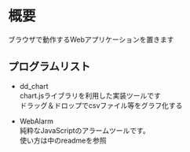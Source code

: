 # 概要
ブラウザで動作するWebアプリケーションを置きます

## プログラムリスト
- dd_chart<br>
chart.jsライブラリを利用した実装ツールです<br>
ドラッグ＆ドロップでcsvファイル等をグラフ化する<br>

- WebAlarm<br>
純粋なJavaScriptのアラームツールです。<br>
使い方は中のreadmeを参照<br>